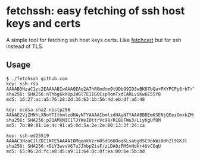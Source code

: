 # fetchssh: easy fetching of ssh host keys and certs

A simple tool for fetching ssh host keys certs. Like [fetchcert](https://github.com/psanford/fetchcert) but for ssh instead of TLS.

## Usage

```
$ ./fetchssh github.com
key: ssh-rsa AAAAB3NzaC1yc2EAAAABIwAAAQEAq2A7hRGmdnm9tUDbO9IDSwBK6TbQa+PXYPCPy6rbTrTtw7PHkccKrpp0yVhp5HdEIcKr6pLlVDBfOLX9QUsyCOV0wzfjIJNlGEYsdlLJizHhbn2mUjvSAHQqZETYP81eFzLQNnPHt4EVVUh7VfDESU84KezmD5QlWpXLmvU31/yMf+Se8xhHTvKSCZIFImWwoG6mbUoWf9nzpIoaSjB+weqqUUmpaaasXVal72J+UX2B+2RPW3RcT0eOzQgqlJL3RKrTJvdsjE3JEAvGq3lGHSZXy28G3skua2SmVi/w4yCE6gbODqnTWlg7+wC604ydGXA8VJiS5ap43JXiUFFAaQ==
sha256: SHA256:nThbg6kXUpJWGl7E1IGOCspRomTxdCARLviKw6E5SY8
md5: 16:27:ac:a5:76:28:2d:36:63:1b:56:4d:eb:df:a6:48

key: ecdsa-sha2-nistp256 AAAAE2VjZHNhLXNoYTItbmlzdHAyNTYAAAAIbmlzdHAyNTYAAABBBEmKSENjQEezOmxkZMy7opKgwFB9nkt5YRrYMjNuG5N87uRgg6CLrbo5wAdT/y6v0mKV0U2w0WZ2YB/++Tpockg=
sha256: SHA256:p2QAMXNIC1TJYWeIOttrVc98/R1BUFWu3/LiyKgUfQM
md5: 7b:99:81:1e:4c:91:a5:0d:5a:2e:2e:80:13:3f:24:ca

key: ssh-ed25519 AAAAC3NzaC1lZDI1NTE5AAAAIOMqqnkVzrm0SdG6UOoqKLsabgH5C9okWi0dh2l9GKJl
sha256: SHA256:+DiY3wvvV6TuJJhbpZisF/zLDA0zPMSvHdkr4UvCOqU
md5: 65:96:2d:fc:e8:d5:a9:11:64:0c:0f:ea:00:6e:5b:bd
```
